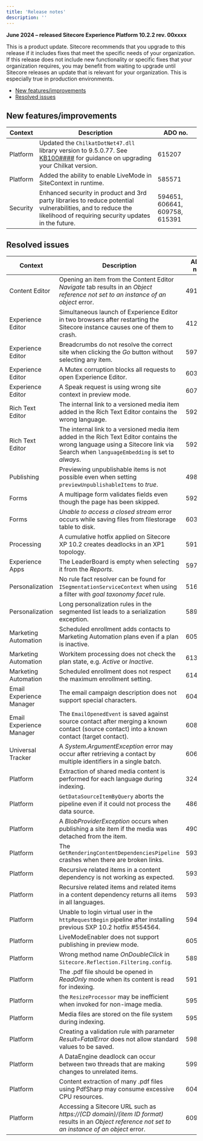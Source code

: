 ```yaml
---
title: 'Release notes'
description: ''
---
```


**June 2024 – released Sitecore Experience Platform 10.2.2 rev. 00xxxx**

This is a product update. Sitecore recommends that you upgrade to this release if it includes fixes that meet the specific needs of your organization. If this release does not include new functionality or specific fixes that your organization requires, you may benefit from waiting to upgrade until Sitecore releases an update that is relevant for your organization. This is especially true in production environments.

- [New features/improvements](#new-featuresimprovements)
- [Resolved issues](#resolved-issues)

## New features/improvements
 | Context | Description | ADO no. |
 | --- | --- | --- |
 | Platform | Updated the `ChilkatDotNet47.dll` library version to 9.5.0.77. See [KB100####](https://support.sitecore.com/kb?id=kb_article_view&sysparm_article=KB100####) for guidance on upgrading your Chilkat version. | 615207 |
 | Platform | Added the ability to enable LiveMode in SiteContext in runtime. | 585571 |
 | Security | Enhanced security in product and 3rd party libraries to reduce potential vulnerabilities, and to reduce the likelihood of requiring security updates in the future. | 594651, 606641, 609758, 615391 |

## Resolved issues
 | Context | Description | ADO no. |
 | --- | --- | --- |
 | Content Editor | Opening an item from the Content Editor _Navigate_ tab results in an _Object reference not set to an instance of an object_ error. | 491656 |
 | Experience Editor | Simultaneous launch of Experience Editor in two browsers after restarting the Sitecore instance causes one of them to crash. | 412499 |
 | Experience Editor | Breadcrumbs do not resolve the correct site when clicking the _Go_ button without selecting any item. | 597335 |
 | Experience Editor | A Mutex corruption blocks all requests to open Experience Editor. | 603194 |
 | Experience Editor | A Speak request is using wrong site context in preview mode. | 	607142 |
 | Rich Text Editor | The internal link to a versioned media item added in the Rich Text Editor contains the wrong language. | 592307 |
 | Rich Text Editor | The internal link to a versioned media item added in the Rich Text Editor contains the wrong language using a Sitecore link via Search when `languageEmbedding` is set to _always_. | 592301 |
 | Publishing | Previewing unpublishable items is not possible even when setting `previewUnpublishableItems` to _true_. | 498395 |
 | Forms | A multipage form validates fields even though the page has been skipped. | 592310 |
 | Forms | _Unable to access a closed stream_ error occurs while saving files from filestorage table to disk. | 603638 |
 | Processing | A cumulative hotfix applied on Sitecore XP 10.2 creates deadlocks in an XP1 topology. | 591897 |
 | Experience Apps | The LeaderBoard is empty when selecting it from the _Reports_. | 597461 |
 | Personalization | No rule fact resolver can be found for `ISegmentationServiceContext` when using a filter with _goal taxonomy facet_ rule. | 516003 |
 | Personalization | Long personalization rules in the segmented list leads to a serialization exception. | 589574 |
 | Marketing Automation | Scheduled enrollment adds contacts to Marketing Automation plans even if a plan is inactive. | 605291 |
 | Marketing Automation | Workitem processing does not check the plan state, e.g. _Active_ or _Inactive_. | 613815 |
 | Marketing Automation | Scheduled enrollment does not respect the maximum enrollment setting. | 614401 |
 | Email Experience Manager | The email campaign description does not support special characters. | 604409 |
 | Email Experience Manager | The `EmailOpenedEvent` is saved against source contact after merging a known contact (source contact) into a known contact (target contact). | 608291 |
 | Universal Tracker | A _System.ArgumentException_ error may occur after retrieving a contact by multiple identifiers in a single batch. | 606531 |
 | Platform | Extraction of shared media content is performed for each language during indexing. | 324449 |
 | Platform | `GetDataSourceItemByQuery` aborts the pipeline even if it could not process the data source. | 486907 |
 | Platform | A _BlobProviderException_ occurs when publishing a site item if the media was detached from the item. | 490149 |
 | Platform | The `GetRenderingContentDependenciesPipeline` crashes when there are broken links. | 593160 |
 | Platform | Recursive related items in a content dependency is not working as expected. | 593054 |
 | Platform | Recursive related items and related items in a content dependency returns all items in all languages. | 593323 |
 | Platform | Unable to login virtual user in the `httpRequestBegin` pipeline after installing previous SXP 10.2 hotfix #554564. | 594111 |
 | Platform | LiveModeEnabler does not support publishing in preview mode. | 605729 |
 | Platform | Wrong method name _OnDoubleClick_ in `Sitecore.Reflection.Filtering.config`. | 589519 |
 | Platform | The .pdf file should be opened in _ReadOnly_ mode when its content is read for indexing. | 591674 |
 | Platform | the `ResizeProcessor` may be inefficient when invoked for non-image media. | 595667 |
 | Platform | Media files are stored on the file system during indexing. | 595670 |
 | Platform | Creating a validation rule with parameter _Result=FatalError_ does not allow standard values to be saved. | 598149 |
 | Platform | A DataEngine deadlock can occur between two threads that are making changes to unrelated items. | 599633 |
 | Platform | Content extraction of many .pdf files using PdfSharp may consume excessive CPU resources. | 604026 |
 | Platform | Accessing a Sitecore URL such as _https://(CD domain)/(item ID format)_ results in an _Object reference not set to an instance of an object_ error. | 609009 |
